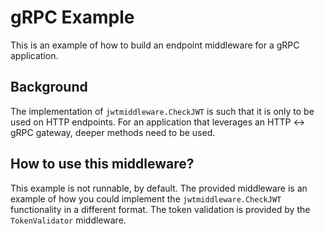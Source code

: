 # gRPC Example

This is an example of how to build an endpoint middleware for a gRPC application.

## Background

The implementation of `jwtmiddleware.CheckJWT` is such that it is only to be used on HTTP endpoints. For an application
that leverages an HTTP <-> gRPC gateway, deeper methods need to be used. 

## How to use this middleware?

This example is not runnable, by default. The provided middleware is an example of how you could implement the 
`jwtmiddleware.CheckJWT` functionality in a different format. The token validation is provided by the `TokenValidator` 
middleware.
